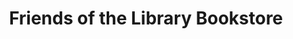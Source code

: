 ---
title: "Friends of the Library Bookstore"
url: /silver-spring/friends-of-the-library-bookstore/
shop: Bücher
---